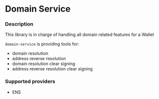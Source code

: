 # Domain Service

### Description

This library is in charge of handling all domain related features for a Wallet

`domain-service` is providing tools for:
- domain resolution
- address reverse resolution
- domain resolution clear signing
- address reverse resolution clear signing

### Supported providers
- ENS